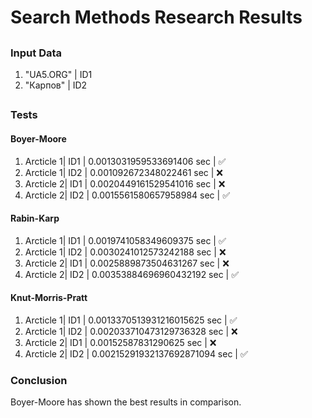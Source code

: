 # Search Methods Research Results

##

### Input Data

1. "UA5.ORG" | ID1
2. "Карпов" | ID2

##

### Tests

#### Boyer-Moore

1. Arcticle 1| ID1 | 0.0013031959533691406 sec | :white_check_mark:
2. Arcticle 1| ID2 | 0.001092672348022461 sec | :x:
3. Arcticle 2| ID1 | 0.0020449161529541016 sec | :x:
4. Arcticle 2| ID2 | 0.0015561580657958984 sec | :white_check_mark:

#### Rabin-Karp

1. Arcticle 1| ID1 | 0.0019741058349609375 sec | :white_check_mark:
2. Arcticle 1| ID2 | 0.0030241012573242188 sec | :x:
3. Arcticle 2| ID1 | 0.0025889873504631267 sec | :x:
4. Arcticle 2| ID2 | 0.00353884696960432192 sec | :white_check_mark:

#### Knut-Morris-Pratt

1. Arcticle 1| ID1 | 0.0013370513931216015625 sec | :white_check_mark:
2. Arcticle 1| ID2 | 0.002033710473129736328 sec | :x:
3. Arcticle 2| ID1 | 0.00152587831290625 sec | :x:
4. Arcticle 2| ID2 | 0.00215291932137692871094 sec | :white_check_mark:

### Conclusion

Boyer-Moore has shown the best results in comparison.
